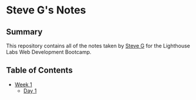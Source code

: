# Steve G's Notes

## Summary 

This repository contains all of the notes taken by [Steve G](https://github.com/sdsog) for the Lighthouse Labs Web Development Bootcamp.

## Table of Contents

* [Week 1](/Week_1)
  * [Day 1](/Week_1/Day_1)

